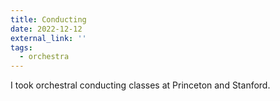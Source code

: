 ```yaml
---
title: Conducting
date: 2022-12-12
external_link: ''
tags:
  - orchestra
---
```


I took orchestral conducting classes at Princeton and Stanford.

<!--more-->
